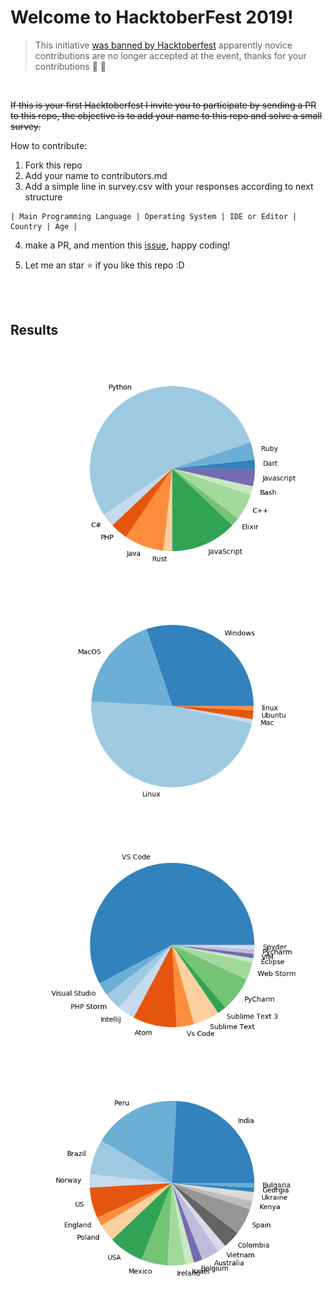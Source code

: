 # Welcome to HacktoberFest 2019!

> This initiative [was banned by Hacktoberfest](https://github.com/joelibaceta/hacktoberfest-training-2019/issues/43) apparently novice contributions are no longer accepted at the event, thanks for your contributions  :cop: :bow:

<br/>

~~If this is your first Hacktoberfest I invite you to participate by sending a PR to this repo, the objective is to add your name to this repo and solve a small survey.~~

How to contribute:

1. Fork this repo
2. Add your name to contributors.md
3. Add a simple line in survey.csv with your responses according to next structure

```
| Main Programming Language | Operating System | IDE or Editor | Country | Age | 
```

4. make a PR, and mention this [issue](https://github.com/joelibaceta/hacktoberfest-2019/issues/2),  happy coding!

5. Let me an star :star: if you like this repo :D


<br/><br/>

## Results

![Languages](/output/pie_08.png?random=1)
![Languages](/output/pie_18.png?random=1)
![Languages](/output/pie_28.png?random=1)
![Languages](/output/pie_38.png?random=1)
